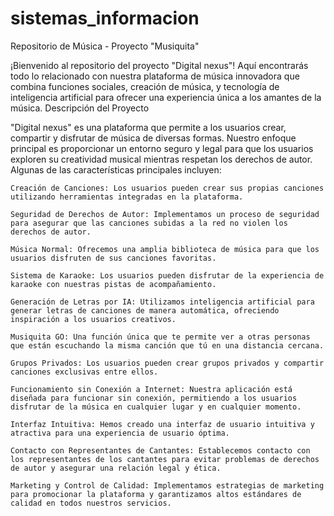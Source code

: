 # sistemas_informacion
Repositorio de Música - Proyecto "Musiquita"

¡Bienvenido al repositorio del proyecto "Digital nexus"! Aquí encontrarás todo lo relacionado con nuestra plataforma de música innovadora que combina funciones sociales, creación de música, y tecnología de inteligencia artificial para ofrecer una experiencia única a los amantes de la música.
Descripción del Proyecto

"Digital nexus" es una plataforma que permite a los usuarios crear, compartir y disfrutar de música de diversas formas. Nuestro enfoque principal es proporcionar un entorno seguro y legal para que los usuarios exploren su creatividad musical mientras respetan los derechos de autor. Algunas de las características principales incluyen:

    Creación de Canciones: Los usuarios pueden crear sus propias canciones utilizando herramientas integradas en la plataforma.

    Seguridad de Derechos de Autor: Implementamos un proceso de seguridad para asegurar que las canciones subidas a la red no violen los derechos de autor.

    Música Normal: Ofrecemos una amplia biblioteca de música para que los usuarios disfruten de sus canciones favoritas.

    Sistema de Karaoke: Los usuarios pueden disfrutar de la experiencia de karaoke con nuestras pistas de acompañamiento.

    Generación de Letras por IA: Utilizamos inteligencia artificial para generar letras de canciones de manera automática, ofreciendo inspiración a los usuarios creativos.

    Musiquita GO: Una función única que te permite ver a otras personas que están escuchando la misma canción que tú en una distancia cercana.

    Grupos Privados: Los usuarios pueden crear grupos privados y compartir canciones exclusivas entre ellos.

    Funcionamiento sin Conexión a Internet: Nuestra aplicación está diseñada para funcionar sin conexión, permitiendo a los usuarios disfrutar de la música en cualquier lugar y en cualquier momento.

    Interfaz Intuitiva: Hemos creado una interfaz de usuario intuitiva y atractiva para una experiencia de usuario óptima.

    Contacto con Representantes de Cantantes: Establecemos contacto con los representantes de los cantantes para evitar problemas de derechos de autor y asegurar una relación legal y ética.

    Marketing y Control de Calidad: Implementamos estrategias de marketing para promocionar la plataforma y garantizamos altos estándares de calidad en todos nuestros servicios.
